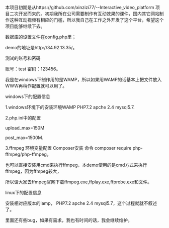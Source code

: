 本项目初期是从https://github.com/xinzizi77/--Interactive_video_platform 项目二次开发而来的。初期我所在公司需要制作有互动效果的课件，国内其它网站制作这种互动视频有相应的门槛，所以我自己在工作之外开发了这个平台，希望这个项目能够继续下去。

数据库的设置文件在config.php里；

demo的地址是http://34.92.13.35/。

测试的账号和密码

账号：test  密码：123456。

我是在windows下制作用的是WAMP，所以如果用WAMP的话基本上把文件放入WWW再稍作配置就可以用了。

windows下的配置信息

1.windows环境下的安装环境WAMP PHP7.2  apche 2.4  mysql5.7.

2.php.ini中的配置   

upload_max=150M     

post_max=1500M.

3.ffmpeg 环境变量配置 Composer安装   命令 composer require php-ffmpeg/php-ffmpeg。

也可以直接安装用cmd来执行ffmpeg，本demo使用的是cmd方式来执行ffmpeg，因为ffmpeg较大，

所以请大家去ffmpeg官网下载ffmpeg.exe,ffplay.exe,ffprobe.exe和文件。

linux下的配置信息

安装相对应版本的lamp， PHP7.2  apche 2.4  mysql5.7，这个过程就就不叙述了。

里面还有些bug，如果有需求，我也有时间的话，我会继续维护。





